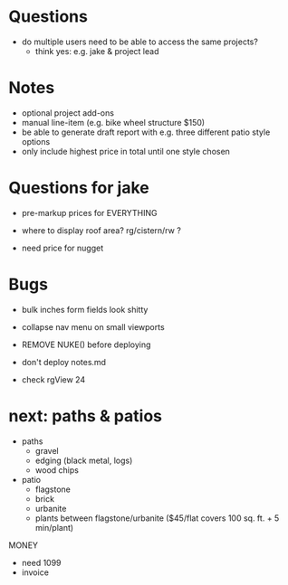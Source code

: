 # Questions
* do multiple users need to be able to access the same projects?
  * think yes: e.g. jake & project lead


# Notes
* optional project add-ons
* manual line-item (e.g. bike wheel structure $150)
* be able to generate draft report with e.g. three different patio style options
* only include highest price in total until one style chosen

# Questions for jake
* pre-markup prices for EVERYTHING
* where to display roof area? rg/cistern/rw ?

* need price for nugget

# Bugs

* bulk inches form fields look shitty

* collapse nav menu on small viewports

* REMOVE NUKE() before deploying
* don't deploy notes.md

* check rgView 24

# next: paths & patios
* paths
  * gravel
  * edging (black metal, logs)
  * wood chips
* patio
  * flagstone
  * brick
  * urbanite
  * plants between flagstone/urbanite ($45/flat covers 100 sq. ft. + 5 min/plant)

MONEY
* need 1099
* invoice
